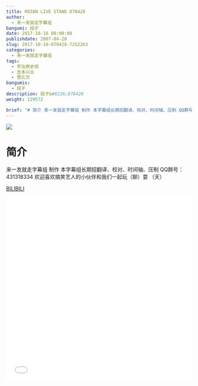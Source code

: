 ```yaml
---
title: ROZAN LIVE STAND 070428 
author: 
  - 来一发就走字幕组
bangumi: 段子
date: 2017-10-16 00:00:00
publishdate: 2007-04-28
slug: 2017-10-16-070428-7252263
categories: 
  - 来一发就走字幕组
tags: 
  - 宇治原史规
  - 吉本兴业
  - 菅広文
bangumis: 
  - 段子
description: 段子&#8226;070428
weight: 129572

brief: "# 简介 来一发就走字幕组 制作 本字幕组长期招翻译、校对、时间轴、压制 QQ群号：431318334 欢迎喜欢搞笑艺人的小伙伴和我们一起玩（聊）耍 （天）"
---
```


![](https://i.imgur.com/zgQ7YAd.jpg)

# 简介  
来一发就走字幕组 制作 本字幕组长期招翻译、校对、时间轴、压制   QQ群号：431318334 欢迎喜欢搞笑艺人的小伙伴和我们一起玩（聊）耍 （天）

  [BILIBILI](https://www.bilibili.com/video/av7252263/)


<div class="vcontainer">  <iframe class='video' src="//www.bilibili.com/blackboard/player.html?aid=7252263" width="100%" height="500" frameborder="0" allowfullscreen="allowfullscreen"></iframe></div>
